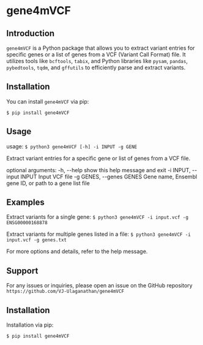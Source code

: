 # gene4mVCF

## Introduction
`gene4mVCF` is a Python package that allows you to extract variant entries for specific genes or a list of genes from a VCF (Variant Call Format) file. It utilizes tools like `bcftools`, `tabix`, and Python libraries like `pysam`, `pandas`, `pybedtools`, `tqdm`, and `gffutils` to efficiently parse and extract variants.

## Installation

You can install `gene4mVCF` via pip:

`$ pip install gene4mVCF`

## Usage
usage: `$ python3 gene4mVCF [-h] -i INPUT -g GENE`

Extract variant entries for a specific gene or list of genes from a VCF file.

optional arguments:
  -h, --help            show this help message and exit
  -i INPUT, --input INPUT
                        Input VCF file
  -g GENES, --genes GENES
                        Gene name, Ensembl gene ID, or path to a gene list file

## Examples
Extract variants for a single gene:
`$ python3 gene4mVCF -i input.vcf -g ENSG00000168878`

Extract variants for multiple genes listed in a file:
`$ python3 gene4mVCF -i input.vcf -g genes.txt`

For more options and details, refer to the help message.

## Support
For any issues or inquiries, please open an issue on the GitHub repository `https://github.com/VJ-Ulaganathan/gene4mVCF` 


## Installation

Installation via pip:

`$ pip install gene4mVCF`



